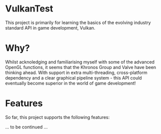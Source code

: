 # VulkanTest
This project is primarily for learning the basics of the evolving industry standard API in game development, Vulkan.

# Why?
Whilst acknoledging and familiarising myself with some of the advanced OpenGL functions, it seems that the Khronos Group and Valve have been thinking ahead. With support in extra multi-threading, cross-platform dependency and a clear graphical pipeline system - this API could eventually become superior in the world of game development!

# Features
So far, this project supports the following features:

... to be continued ...
